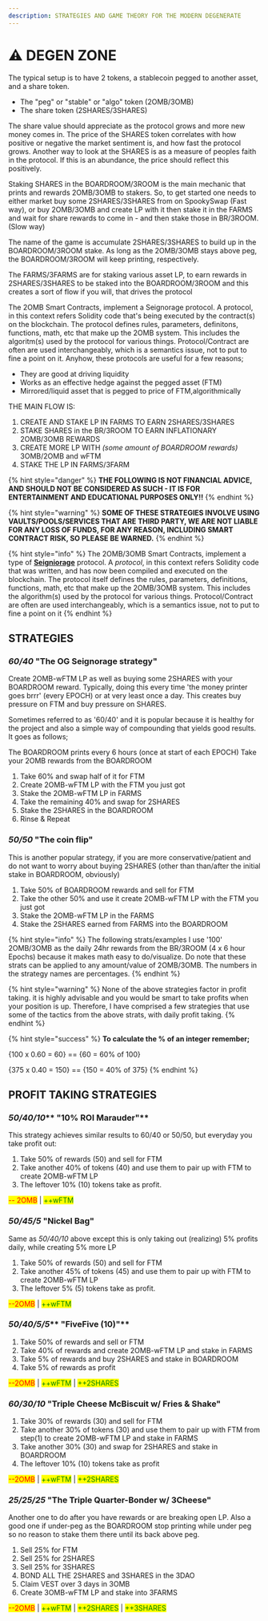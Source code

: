 ```yaml
---
description: STRATEGIES AND GAME THEORY FOR THE MODERN DEGENERATE
---
```


# ⚠ DEGEN ZONE

The typical setup is to have 2 tokens, a stablecoin pegged to another asset, and a share token.

* The "peg" or "stable" or "algo" token (2OMB/3OMB)
* The share token (2SHARES/3SHARES)

The share value should appreciate as the protocol grows and more new money comes in. The price of the SHARES token correlates with how positive or negative the market sentiment is, and how fast the protocol grows. Another way to look at the SHARES is as a measure of peoples faith in the protocol. If this is an abundance, the price should reflect this positively.

Staking SHARES in the BOARDROOM/3ROOM is the main mechanic that prints and rewards 2OMB/3OMB to stakers. So, to get started one needs to either market buy some 2SHARES/3SHARES from on SpookySwap (Fast way), or buy 2OMB/3OMB and create LP with it then stake it in the FARMS and wait for share rewards to come in - and then stake those in BR/3ROOM. (Slow way)

The name of the game is accumulate 2SHARES/3SHARES to build up in the BOARDROOM/3ROOM stake. As long as the 2OMB/3OMB stays above peg, the BOARDROOM/3ROOM will keep printing, respectively.

The FARMS/3FARMS are for staking various asset LP, to earn rewards in 2SHARES/3SHARES to be staked into the BOARDROOM/3ROOM and this creates a sort of flow if you will, that drives the protocol

The 2OMB Smart Contracts, implement a Seignorage protocol. A protocol, in this context refers Solidity code that's being executed by the contract(s) on the blockchain. The protocol defines rules, parameters, definitons, functions, math, etc that make up the 2OMB system. This includes the algoritm(s) used by the protocol for various things. Protocol/Contract are often are used interchangeably, which is a semantics issue, not to put to fine a point on it. Anyhow, these protocols are useful for a few reasons;

* They are good at driving liquidity
* Works as an effective hedge against the pegged asset (FTM)
* Mirrored/liquid asset that is pegged to price of FTM,algorithmically

THE MAIN FLOW IS:

1. CREATE AND STAKE LP IN FARMS TO EARN 2SHARES/3SHARES
2. STAKE SHARES in the BR/3ROOM TO EARN INFLATIONARY 2OMB/3OMB REWARDS
3. CREATE MORE LP WITH _(some amount of BOARDROOM rewards)_ 3OMB/2OMB and wFTM
4. STAKE THE LP IN FARMS/3FARM

{% hint style="danger" %}
**THE FOLLOWING IS NOT FINANCIAL ADVICE, AND SHOULD NOT BE CONSIDERED AS SUCH - IT IS FOR ENTERTAINMENT AND EDUCATIONAL PURPOSES ONLY!!**
{% endhint %}

{% hint style="warning" %}
**SOME OF THESE STRATEGIES INVOLVE USING VAULTS/POOLS/SERVICES THAT ARE THIRD PARTY, WE ARE NOT LIABLE FOR ANY LOSS OF FUNDS, FOR ANY REASON, INCLUDING SMART CONTRACT RISK, SO PLEASE BE WARNED.**&#x20;
{% endhint %}

{% hint style="info" %}
The 2OMB/3OMB Smart Contracts,  implement a type of [**Seigniorage**](https://www.investopedia.com/terms/s/seigniorage.asp) protocol. A _protocol_, in this context refers Solidity code that was written, and has now been compiled and executed on the blockchain. The protocol itself defines the rules, parameters, definitions, functions, math, etc that make up the 2OMB/3OMB system. This includes the algorithm(s) used by the protocol for various things. Protocol/Contract are often are used interchangeably, which is a semantics issue, not to put to fine a point on it
{% endhint %}

## STRATEGIES

### _**60/40**_  "**The OG Seignorage strategy**"

Create 2OMB-wFTM LP as well as buying some 2SHARES with your BOARDROOM reward. Typically, doing this every time 'the money printer goes brrr' (every EPOCH) or at very least once a day. This creates buy pressure on FTM and buy pressure on SHARES.

Sometimes referred to as '60/40' and it is popular because it is healthy for the project and also a simple way of compounding that yields good results. It goes as follows;

The BOARDROOM prints every 6 hours (once at start of each EPOCH) Take your 2OMB rewards from the BOARDROOM

1. Take 60% and swap half of it for FTM
2. Create 2OMB-wFTM LP with the FTM you just got
3. Stake the 2OMB-wFTM LP in FARMS
4. Take the remaining 40% and swap for 2SHARES
5. Stake the 2SHARES in the BOARDROOM
6. Rinse & Repeat

### _50/50_ "The coin flip"

This is another popular strategy, if you are more conservative/patient and do not want to worry about buying 2SHARES (other than than/after the initial stake in BOARDROOM, obviously)

1. Take 50% of BOARDROOM rewards and sell for FTM
2. Take the other 50% and use it create 2OMB-wFTM LP with the FTM you just got
3. Stake the 2OMB-wFTM LP in the FARMS
4. Stake the 2SHARES earned from FARMS into the BOARDROOM

{% hint style="info" %}
The following strats/examples I use '100' 2OMB/3OMB as the daily 24hr rewards from the BR/3ROOM (4 x 6 hour Epochs) because it makes math easy to do/visualize. Do note that these strats can be applied to any amount/value of 2OMB/3OMB. The numbers in the strategy names are percentages.&#x20;
{% endhint %}

{% hint style="warning" %}
None of the above strategies factor in profit taking. it is highly advisable and you would be smart to take profits when your position is up. Therefore, I have comprised a few strategies that use some of the tactics from the above strats, with daily profit taking.
{% endhint %}

{% hint style="success" %}
**To calculate the % of an integer remember;**

{100 x 0.60 = 60} == {60 = 60% of 100}&#x20;

{375 x 0.40 = 150} == {150 = 40% of 375}
{% endhint %}

## PROFIT TAKING STRATEGIES

### _**50/40/10**_** "10% ROI Marauder"**

This strategy achieves similar results to 60/40 or 50/50, but everyday you take profit out:

1. Take 50% of rewards (50) and sell for FTM
2. Take another 40% of tokens (40) and use them to pair up with FTM to create 2OMB-wFTM LP
3. The leftover 10% (10) tokens take as profit.

<mark style="color:red;">-- 2OMB</mark> | <mark style="color:green;">++wFTM</mark>

### _50/45/5_ "Nickel Bag"

Same as _50/40/10_ above except this is only taking out (realizing) 5% profits daily, while creating 5% more LP

1. Take 50% of rewards (50) and sell for FTM
2. Take another 45% of tokens (45) and use them to pair up with FTM to create 2OMB-wFTM LP
3. The leftover 5% (5) tokens take as profit.

<mark style="color:red;">--2OMB</mark> | <mark style="color:green;">++wFTM</mark>

### _**50/40/5/5**_** "FiveFive (10)"**

1. Take 50% of rewards and sell or FTM
2. Take 40% of rewards and create 2OMB-wFTM LP and stake in FARMS
3. Take 5% of rewards and buy 2SHARES and stake in BOARDROOM
4. Take 5% of rewards as profit

<mark style="color:red;">--2OMB</mark> | <mark style="color:green;">++wFTM</mark> | <mark style="color:green;">++2SHARES</mark>

### _60/30/10_ "Triple Cheese McBiscuit w/ Fries & Shake"

1. Take 30% of rewards (30) and sell for FTM
2. Take another 30% of tokens (30) and use them to pair up with FTM from step(1) to create 2OMB-wFTM LP and stake in FARMS
3. Take another 30% (30) and swap for 2SHARES and stake in BOARDROOM
4. The leftover 10% (10) tokens take as profit

<mark style="color:red;">--2OMB</mark> | <mark style="color:green;">++wFTM</mark> | <mark style="color:green;">++2SHARES</mark>

### _25/25/25_ "The Triple Quarter-Bonder w/ 3Cheese"

Another one to do after you have rewards or are breaking open LP. Also a good one if under-peg as the BOARDROOM stop printing while under peg so no reason to stake them there until its back above peg.

1. Sell 25% for FTM
2. Sell 25% for 2SHARES
3. Sell 25% for 3SHARES
4. BOND ALL THE 2SHARES and 3SHARES in the 3DAO
5. Claim VEST over 3 days in 3OMB
6. Create 3OMB-wFTM LP and stake into 3FARMS

<mark style="color:red;">--2OMB</mark> | <mark style="color:green;">++wFTM</mark> | <mark style="color:green;">++2SHARES</mark> | <mark style="color:green;">++3SHARES</mark>
